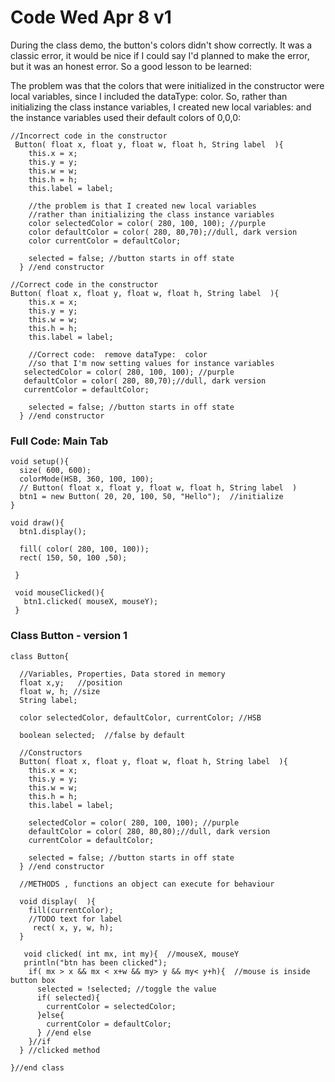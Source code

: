 # Code Wed Apr 8 v1

During the class demo, the button's colors didn't show correctly.  It was a classic error, it would be nice if I could say I'd planned to make the error, but it was an honest error.  So a good lesson to be learned: &#x20;

The problem was that the colors that were initialized in the constructor were local variables, since I included the dataType:   color.  So, rather than initializing the class instance variables, I created new local variables:  and the instance variables used their default colors of 0,0,0:

```
//Incorrect code in the constructor
 Button( float x, float y, float w, float h, String label  ){
    this.x = x;
    this.y = y;
    this.w = w;
    this.h = h;
    this.label = label;
    
    //the problem is that I created new local variables
    //rather than initializing the class instance variables
    color selectedColor = color( 280, 100, 100); //purple
    color defaultColor = color( 280, 80,70);//dull, dark version
    color currentColor = defaultColor;
    
    selected = false; //button starts in off state
  } //end constructor
```



```
//Correct code in the constructor
Button( float x, float y, float w, float h, String label  ){
    this.x = x;
    this.y = y;
    this.w = w;
    this.h = h;
    this.label = label;
    
    //Correct code:  remove dataType:  color 
    //so that I'm now setting values for instance variables
   selectedColor = color( 280, 100, 100); //purple
   defaultColor = color( 280, 80,70);//dull, dark version
   currentColor = defaultColor;
    
    selected = false; //button starts in off state
  } //end constructor
```

### Full Code:  Main Tab

```
void setup(){
  size( 600, 600);
  colorMode(HSB, 360, 100, 100);
  // Button( float x, float y, float w, float h, String label  )
  btn1 = new Button( 20, 20, 100, 50, "Hello");  //initialize
}

void draw(){
  btn1.display();
  
  fill( color( 280, 100, 100));
  rect( 150, 50, 100 ,50);
  
 }
 
 void mouseClicked(){
   btn1.clicked( mouseX, mouseY);
 }
```

### Class Button - version 1

```
class Button{
  
  //Variables, Properties, Data stored in memory
  float x,y;   //position
  float w, h; //size
  String label;
  
  color selectedColor, defaultColor, currentColor; //HSB
  
  boolean selected;  //false by default
  
  //Constructors
  Button( float x, float y, float w, float h, String label  ){
    this.x = x;
    this.y = y;
    this.w = w;
    this.h = h;
    this.label = label;
    
    selectedColor = color( 280, 100, 100); //purple
    defaultColor = color( 280, 80,80);//dull, dark version
    currentColor = defaultColor;
    
    selected = false; //button starts in off state
  } //end constructor
  
  //METHODS , functions an object can execute for behaviour
  
  void display(  ){
    fill(currentColor);
    //TODO text for label
     rect( x, y, w, h); 
  }
  
   void clicked( int mx, int my){  //mouseX, mouseY
   println("btn has been clicked");
    if( mx > x && mx < x+w && my> y && my< y+h){  //mouse is inside button box
      selected = !selected; //toggle the value 
      if( selected){
        currentColor = selectedColor;
      }else{
        currentColor = defaultColor;
      } //end else
    }//if 
  } //clicked method
    
}//end class
```
